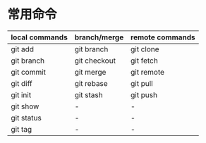 # 常用命令

| local commands                               | branch/merge                                   | remote commands                             |
| -------------------------------------------- | ---------------------------------------------- | ------------------------------------------- |
| <span class="text-red-500">git add</span>    | <span class="text-red-500">git branch</span>   | git clone                                   |
| <span class="text-red-500">git branch</span> | <span class="text-red-500">git checkout</span> | <span class="text-red-500">git fetch</span> |
| <span class="text-red-500">git commit</span> | <span class="text-red-500">git merge</span>    | git remote                                  |
| git diff                                     | <span class="text-red-500">git rebase</span>   | <span class="text-red-500">git pull</span>  |
| git init                                     | <span class="text-red-500">git stash</span>    | <span class="text-red-500">git push</span>  |
| git show                                     | -                                              | -                                           |
| <span class="text-red-500">git status</span> | -                                              | -                                           |
| git tag                                      | -                                              | -                                           |
